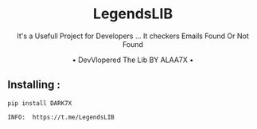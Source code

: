 <h1 align="center">LegendsLIB</h1>
<p align="center">It's a Usefull Project for Developers ... It checkers Emails Found Or Not Found</p>

<p align="center"> • DevVlopered The Lib BY ALAA7X • </p>


## Installing :
```
pip install DARK7X

```
```
INFO:  https://t.me/LegendsLIB
```